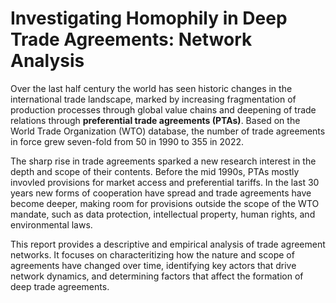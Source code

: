 # Investigating Homophily in Deep Trade Agreements: Network Analysis

Over the last half century the world has seen historic changes in the international trade landscape, marked by increasing fragmentation of production processes through global value chains and deepening of trade relations through **preferential trade agreements (PTAs)**. Based on the World Trade Organization (WTO) database, the number of trade agreements in force grew seven-fold from 50 in 1990 to 355 in 2022. 

The sharp rise in trade agreements sparked a new research interest in the depth and scope of their contents. Before the mid 1990s, PTAs mostly invovled provisions for market access and preferential tariffs. In the last 30 years new forms of cooperation have spread and trade agreements have become deeper, making room for provisions outside the scope of the WTO mandate, such as data protection, intellectual property, human rights, and environmental laws. 

This report provides a descriptive and empirical analysis of trade agreement networks. It focuses on characteritizing how the nature and scope of agreements have changed over time, identifying key actors that drive network dynamics, and determining factors that affect the formation of deep trade agreements. 
